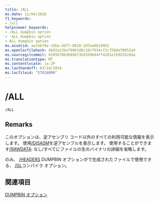 ```yaml
---
title: /ALL
ms.date: 11/04/2016
f1_keywords:
- /all
helpviewer_keywords:
- /ALL dumpbin option
- -ALL dumpbin option
- ALL dumpbin option
ms.assetid: aa7eb74a-33ba-4d77-8620-3d7ea8b19952
ms.openlocfilehash: 4b02a13be70963d8c2dcf934cf2c750daf8052a9
ms.sourcegitcommit: 8105b7003b89b73b4359644ff4281e1595352dda
ms.translationtype: MT
ms.contentlocale: ja-JP
ms.lasthandoff: 03/14/2019
ms.locfileid: "57818090"
---
```

# <a name="all"></a>/ALL

```
/ALL
```

## <a name="remarks"></a>Remarks

このオプションは、逆アセンブリ コード以外のすべての利用可能な情報を表示します。 使用[/DISASM](disasm.md)を逆アセンブルを表示します。 使用することができます[/RAWDATA](rawdata.md): なし/すべてにファイルの生のバイナリの詳細を省略します。

のみ、 [/HEADERS](headers.md) DUMPBIN オプションがで生成されたファイルで使用できる、 [/GL](gl-whole-program-optimization.md)コンパイラ オプション。

## <a name="see-also"></a>関連項目

[DUMPBIN オプション](dumpbin-options.md)
